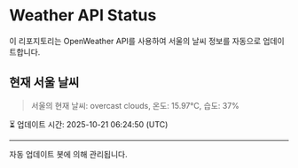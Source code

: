 
# Weather API Status

이 리포지토리는 OpenWeather API를 사용하여 서울의 날씨 정보를 자동으로 업데이트합니다.

## 현재 서울 날씨
> 서울의 현재 날씨: overcast clouds, 온도: 15.97°C, 습도: 37%

⏳ 업데이트 시간: 2025-10-21 06:24:50 (UTC)

---
자동 업데이트 봇에 의해 관리됩니다.
